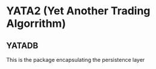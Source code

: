 YATA2 (Yet Another Trading Algorrithm)
================

## YATADB

This is the package encapsulating the persistence layer
